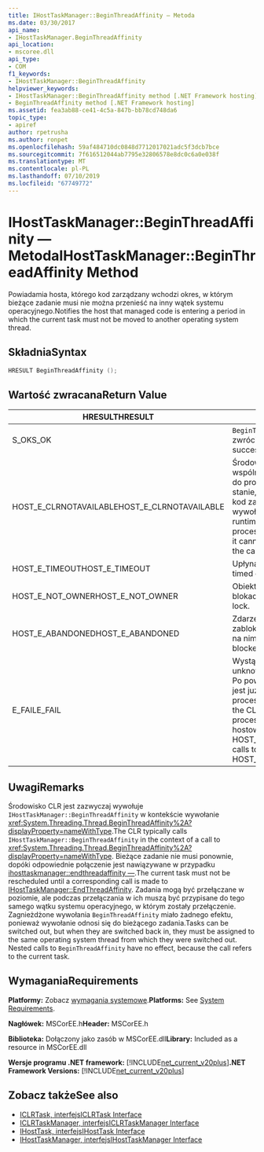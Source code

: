 ```yaml
---
title: IHostTaskManager::BeginThreadAffinity — Metoda
ms.date: 03/30/2017
api_name:
- IHostTaskManager.BeginThreadAffinity
api_location:
- mscoree.dll
api_type:
- COM
f1_keywords:
- IHostTaskManager::BeginThreadAffinity
helpviewer_keywords:
- IHostTaskManager::BeginThreadAffinity method [.NET Framework hosting]
- BeginThreadAffinity method [.NET Framework hosting]
ms.assetid: fea3ab88-ce41-4c5a-847b-bb78cd748da6
topic_type:
- apiref
author: rpetrusha
ms.author: ronpet
ms.openlocfilehash: 59af484710dc0848d7712017021adc5f3dcb7bce
ms.sourcegitcommit: 7f616512044ab7795e32806578e8dc0c6a0e038f
ms.translationtype: MT
ms.contentlocale: pl-PL
ms.lasthandoff: 07/10/2019
ms.locfileid: "67749772"
---
```

# <a name="ihosttaskmanagerbeginthreadaffinity-method"></a><span data-ttu-id="30092-102">IHostTaskManager::BeginThreadAffinity — Metoda</span><span class="sxs-lookup"><span data-stu-id="30092-102">IHostTaskManager::BeginThreadAffinity Method</span></span>
<span data-ttu-id="30092-103">Powiadamia hosta, którego kod zarządzany wchodzi okres, w którym bieżące zadanie musi nie można przenieść na inny wątek systemu operacyjnego.</span><span class="sxs-lookup"><span data-stu-id="30092-103">Notifies the host that managed code is entering a period in which the current task must not be moved to another operating system thread.</span></span>  
  
## <a name="syntax"></a><span data-ttu-id="30092-104">Składnia</span><span class="sxs-lookup"><span data-stu-id="30092-104">Syntax</span></span>  
  
```cpp  
HRESULT BeginThreadAffinity ();  
```  
  
## <a name="return-value"></a><span data-ttu-id="30092-105">Wartość zwracana</span><span class="sxs-lookup"><span data-stu-id="30092-105">Return Value</span></span>  
  
|<span data-ttu-id="30092-106">HRESULT</span><span class="sxs-lookup"><span data-stu-id="30092-106">HRESULT</span></span>|<span data-ttu-id="30092-107">Opis</span><span class="sxs-lookup"><span data-stu-id="30092-107">Description</span></span>|  
|-------------|-----------------|  
|<span data-ttu-id="30092-108">S_OK</span><span class="sxs-lookup"><span data-stu-id="30092-108">S_OK</span></span>|<span data-ttu-id="30092-109">`BeginThreadAffinity` pomyślnie zwrócił.</span><span class="sxs-lookup"><span data-stu-id="30092-109">`BeginThreadAffinity` returned successfully.</span></span>|  
|<span data-ttu-id="30092-110">HOST_E_CLRNOTAVAILABLE</span><span class="sxs-lookup"><span data-stu-id="30092-110">HOST_E_CLRNOTAVAILABLE</span></span>|<span data-ttu-id="30092-111">Środowisko uruchomieniowe języka wspólnego (CLR) nie został załadowany do procesu lub środowisko CLR jest w stanie, w której nie można uruchomić kod zarządzany lub przetworzyć wywołania.</span><span class="sxs-lookup"><span data-stu-id="30092-111">The common language runtime (CLR) has not been loaded into a process, or the CLR is in a state in which it cannot run managed code or process the call successfully.</span></span>|  
|<span data-ttu-id="30092-112">HOST_E_TIMEOUT</span><span class="sxs-lookup"><span data-stu-id="30092-112">HOST_E_TIMEOUT</span></span>|<span data-ttu-id="30092-113">Upłynął limit czasu wywołania.</span><span class="sxs-lookup"><span data-stu-id="30092-113">The call timed out.</span></span>|  
|<span data-ttu-id="30092-114">HOST_E_NOT_OWNER</span><span class="sxs-lookup"><span data-stu-id="30092-114">HOST_E_NOT_OWNER</span></span>|<span data-ttu-id="30092-115">Obiekt wywołujący nie posiada blokady.</span><span class="sxs-lookup"><span data-stu-id="30092-115">The caller does not own the lock.</span></span>|  
|<span data-ttu-id="30092-116">HOST_E_ABANDONED</span><span class="sxs-lookup"><span data-stu-id="30092-116">HOST_E_ABANDONED</span></span>|<span data-ttu-id="30092-117">Zdarzenie zostało anulowane podczas zablokowane wątki lub włókna oczekiwał na nim.</span><span class="sxs-lookup"><span data-stu-id="30092-117">An event was canceled while a blocked thread or fiber was waiting on it.</span></span>|  
|<span data-ttu-id="30092-118">E_FAIL</span><span class="sxs-lookup"><span data-stu-id="30092-118">E_FAIL</span></span>|<span data-ttu-id="30092-119">Wystąpił nieznany błąd krytyczny.</span><span class="sxs-lookup"><span data-stu-id="30092-119">An unknown catastrophic failure occurred.</span></span> <span data-ttu-id="30092-120">Po powrocie z metody E_FAIL CLR nie jest już można używać w ramach procesu.</span><span class="sxs-lookup"><span data-stu-id="30092-120">When a method returns E_FAIL, the CLR is no longer usable within the process.</span></span> <span data-ttu-id="30092-121">Kolejne wywołania do hostowania metody zwracają HOST_E_CLRNOTAVAILABLE.</span><span class="sxs-lookup"><span data-stu-id="30092-121">Subsequent calls to hosting methods return HOST_E_CLRNOTAVAILABLE.</span></span>|  
  
## <a name="remarks"></a><span data-ttu-id="30092-122">Uwagi</span><span class="sxs-lookup"><span data-stu-id="30092-122">Remarks</span></span>  
 <span data-ttu-id="30092-123">Środowisko CLR jest zazwyczaj wywołuje `IHostTaskManager::BeginThreadAffinity` w kontekście wywołanie <xref:System.Threading.Thread.BeginThreadAffinity%2A?displayProperty=nameWithType>.</span><span class="sxs-lookup"><span data-stu-id="30092-123">The CLR typically calls `IHostTaskManager::BeginThreadAffinity` in the context of a call to <xref:System.Threading.Thread.BeginThreadAffinity%2A?displayProperty=nameWithType>.</span></span> <span data-ttu-id="30092-124">Bieżące zadanie nie musi ponownie, dopóki odpowiednie połączenie jest nawiązywane w przypadku [ihosttaskmanager::endthreadaffinity —](../../../../docs/framework/unmanaged-api/hosting/ihosttaskmanager-endthreadaffinity-method.md).</span><span class="sxs-lookup"><span data-stu-id="30092-124">The current task must not be rescheduled until a corresponding call is made to [IHostTaskManager::EndThreadAffinity](../../../../docs/framework/unmanaged-api/hosting/ihosttaskmanager-endthreadaffinity-method.md).</span></span> <span data-ttu-id="30092-125">Zadania mogą być przełączane w poziomie, ale podczas przełączania w ich muszą być przypisane do tego samego wątku systemu operacyjnego, w którym zostały przełączenie. Zagnieżdżone wywołania `BeginThreadAffinity` miało żadnego efektu, ponieważ wywołanie odnosi się do bieżącego zadania.</span><span class="sxs-lookup"><span data-stu-id="30092-125">Tasks can be switched out, but when they are switched back in, they must be assigned to the same operating system thread from which they were switched out. Nested calls to `BeginThreadAffinity` have no effect, because the call refers to the current task.</span></span>  
  
## <a name="requirements"></a><span data-ttu-id="30092-126">Wymagania</span><span class="sxs-lookup"><span data-stu-id="30092-126">Requirements</span></span>  
 <span data-ttu-id="30092-127">**Platformy:** Zobacz [wymagania systemowe](../../../../docs/framework/get-started/system-requirements.md).</span><span class="sxs-lookup"><span data-stu-id="30092-127">**Platforms:** See [System Requirements](../../../../docs/framework/get-started/system-requirements.md).</span></span>  
  
 <span data-ttu-id="30092-128">**Nagłówek:** MSCorEE.h</span><span class="sxs-lookup"><span data-stu-id="30092-128">**Header:** MSCorEE.h</span></span>  
  
 <span data-ttu-id="30092-129">**Biblioteka:** Dołączony jako zasób w MSCorEE.dll</span><span class="sxs-lookup"><span data-stu-id="30092-129">**Library:** Included as a resource in MSCorEE.dll</span></span>  
  
 <span data-ttu-id="30092-130">**Wersje programu .NET framework:** [!INCLUDE[net_current_v20plus](../../../../includes/net-current-v20plus-md.md)]</span><span class="sxs-lookup"><span data-stu-id="30092-130">**.NET Framework Versions:** [!INCLUDE[net_current_v20plus](../../../../includes/net-current-v20plus-md.md)]</span></span>  
  
## <a name="see-also"></a><span data-ttu-id="30092-131">Zobacz także</span><span class="sxs-lookup"><span data-stu-id="30092-131">See also</span></span>

- [<span data-ttu-id="30092-132">ICLRTask, interfejs</span><span class="sxs-lookup"><span data-stu-id="30092-132">ICLRTask Interface</span></span>](../../../../docs/framework/unmanaged-api/hosting/iclrtask-interface.md)
- [<span data-ttu-id="30092-133">ICLRTaskManager, interfejs</span><span class="sxs-lookup"><span data-stu-id="30092-133">ICLRTaskManager Interface</span></span>](../../../../docs/framework/unmanaged-api/hosting/iclrtaskmanager-interface.md)
- [<span data-ttu-id="30092-134">IHostTask, interfejs</span><span class="sxs-lookup"><span data-stu-id="30092-134">IHostTask Interface</span></span>](../../../../docs/framework/unmanaged-api/hosting/ihosttask-interface.md)
- [<span data-ttu-id="30092-135">IHostTaskManager, interfejs</span><span class="sxs-lookup"><span data-stu-id="30092-135">IHostTaskManager Interface</span></span>](../../../../docs/framework/unmanaged-api/hosting/ihosttaskmanager-interface.md)
